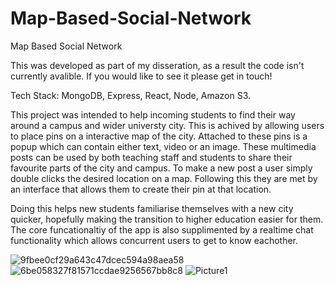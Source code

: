 # Map-Based-Social-Network
Map Based Social Network

This was developed as part of my disseration, as a result the code isn't currently avalible. If you would like to see it please get in touch!

Tech Stack:
MongoDB, Express, React, Node, Amazon S3.

This project was intended to help incoming students to find their way around a campus and wider universty city. This is achived by allowing users to place pins on a interactive map of the city. Attached to these pins is a popup which can contain either  text, video or an image. These multimedia posts can be used by both teaching staff and students to share their favourite parts of the city and campus. To make a new post a user simply double clicks the desired location on a map. Following this they are met by an interface that allows them to create their pin at that location.  

Doing this helps new students familiarise themselves with a new city quicker, hopefully making the transition to higher education easier for them. The core funcationaltiy of the app is also supplimented by a realtime chat functionality which allows concurrent users to get to know eachother.


![9fbee0cf29a643c47dcec594a98aea58](https://user-images.githubusercontent.com/15271435/196302127-f68e2b41-7467-446d-8c80-473a759e2831.jpg)
![6be058327f81571ccdae9256567bb8c8](https://user-images.githubusercontent.com/15271435/196302154-fa02bf82-2bb9-4ff2-acb9-844503cab1c8.jpg)
![Picture1](https://user-images.githubusercontent.com/15271435/192887113-ad77e3b0-6d6c-4b35-a389-704aeacde8f8.png)


